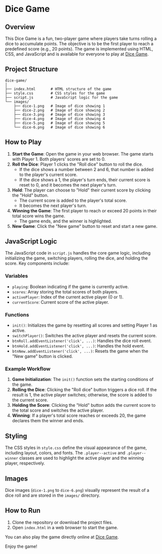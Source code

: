 # Dice Game

## Overview

This Dice Game is a fun, two-player game where players take turns rolling a dice to accumulate points. The objective is to be the first player to reach a predefined score (e.g., 20 points). The game is implemented using HTML, CSS, and JavaScript and is available for everyone to play at [Dice Game](https://vishalsale.github.io/Dice_game/).

## Project Structure

```
dice-game/
│
├── index.html       # HTML structure of the game
├── style.css        # CSS styles for the game
├── script.js        # JavaScript logic for the game
└── images/
    ├── dice-1.png   # Image of dice showing 1
    ├── dice-2.png   # Image of dice showing 2
    ├── dice-3.png   # Image of dice showing 3
    ├── dice-4.png   # Image of dice showing 4
    ├── dice-5.png   # Image of dice showing 5
    └── dice-6.png   # Image of dice showing 6
```

## How to Play

1. **Start the Game**: Open the game in your web browser. The game starts with Player 1. Both players' scores are set to 0.
2. **Roll the Dice**: Player 1 clicks the "Roll dice" button to roll the dice.
   - If the dice shows a number between 2 and 6, that number is added to the player's current score.
   - If the dice shows a 1, the player's turn ends, their current score is reset to 0, and it becomes the next player's turn.
3. **Hold**: The player can choose to "Hold" their current score by clicking the "Hold" button.
   - The current score is added to the player's total score.
   - It becomes the next player's turn.
4. **Winning the Game**: The first player to reach or exceed 20 points in their total score wins the game.
   - The game ends, and the winner is highlighted.
5. **New Game**: Click the "New game" button to reset and start a new game.

## JavaScript Logic

The JavaScript code in `script.js` handles the core game logic, including initializing the game, switching players, rolling the dice, and holding the score. Key components include:

### Variables

- `playing`: Boolean indicating if the game is currently active.
- `scores`: Array storing the total scores of both players.
- `activePlayer`: Index of the current active player (0 or 1).
- `currentScore`: Current score of the active player.

### Functions

- `init()`: Initializes the game by resetting all scores and setting Player 1 as active.
- `switchPlayer()`: Switches the active player and resets the current score.
- `btnRoll.addEventListener('click', ...)`: Handles the dice roll event.
- `btnHold.addEventListener('click', ...)`: Handles the hold event.
- `btnNew.addEventListener('click', ...)`: Resets the game when the "New game" button is clicked.

### Example Workflow

1. **Game Initialization**: The `init()` function sets the starting conditions of the game.
2. **Rolling the Dice**: Clicking the "Roll dice" button triggers a dice roll. If the result is 1, the active player switches; otherwise, the score is added to the current score.
3. **Holding the Score**: Clicking the "Hold" button adds the current score to the total score and switches the active player.
4. **Winning**: If a player's total score reaches or exceeds 20, the game declares them the winner and ends.

## Styling

The CSS styles in `style.css` define the visual appearance of the game, including layout, colors, and fonts. The `.player--active` and `.player--winner` classes are used to highlight the active player and the winning player, respectively.

## Images

Dice images (`dice-1.png` to `dice-6.png`) visually represent the result of a dice roll and are stored in the `images/` directory.

## How to Run

1. Clone the repository or download the project files.
2. Open `index.html` in a web browser to start the game.

You can also play the game directly online at [Dice Game](https://vishalsale.github.io/Dice_game/).

Enjoy the game!
